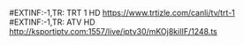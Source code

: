 #EXTINF:-1,TR: TRT 1 HD
https://www.trtizle.com/canli/tv/trt-1
#EXTINF:-1,TR: ATV HD
http://ksportiptv.com:1557/live/iptv30/mKOj8kiIIF/1248.ts
